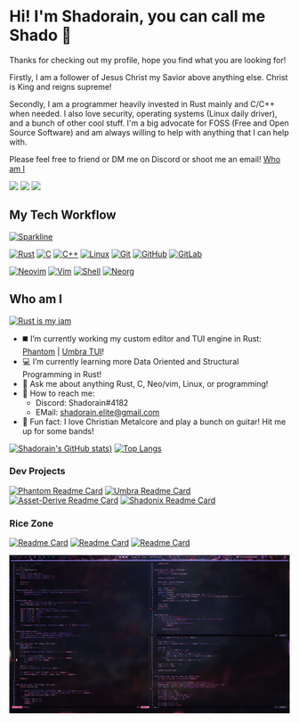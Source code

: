 # Hi! I'm Shadorain, you can call me Shado 🤘

Thanks for checking out my profile, hope you find what you are looking for!

Firstly, I am a follower of Jesus Christ my Savior above anything else. Christ is King and reigns supreme! 

Secondly, I am a programmer heavily invested in Rust mainly and C/C++ when needed. I also love security, operating systems (Linux daily driver), and a bunch of other cool stuff. I'm a big advocate for FOSS (Free and Open Source Software) and am always willing to help with anything that I can help with.

Please feel free to friend or DM me on Discord or shoot me an email! [Who am I](#who-am-i)

[![](https://img.shields.io/badge/-@Shadorain-%231DA1F2?style=flat-square&logo=stackoverflow&logoColor=ffffff&labelColor=ff79c6&color=8677d9)](https://stackoverflow.com/users/13722108/shadorain)
[![](https://img.shields.io/badge/-@Shadorain-%23181717?style=flat-square&logo=github)](https://github.com/Shadorain)
[![](https://img.shields.io/website?color=0ab9e6&style=flat-square&up_message=Shadorain.github.io&url=https%3A%2F%2Fxlbd.me&labelColor=ff79c6)](https://Shadorain.github.io)

## My Tech Workflow
[![Sparkline](https://stars.medv.io/Naereen/badges.svg)](https://stars.medv.io/Shadorain/badges)

[![Rust](https://img.shields.io/badge/-lang-ff4971?style=flat-square&language=rust&logo=rust)](https://www.rust-lang.org/)
[![C](https://img.shields.io/badge/-lang-00599c?style=flat-square&language=c&logo=C)](https://www.cprogramming.com/)
[![C++](https://img.shields.io/badge/-lang-00599c?style=flat-square&language=cplusplus&logo=cplusplus)](https://www.cprogramming.com/)
[![Linux](https://img.shields.io/badge/-Linux-FCA121?style=flat-square&logo=linux&labelColor=6272a4&color=6272a4&logoColor=ffffff)](https://linux.org)
[![Git](https://img.shields.io/badge/-Git-black?style=flat-square&logo=git)](https://git-scm.com)
[![GitHub](https://img.shields.io/badge/-GitHub-181717?style=flat-square&logo=github)](https://github.com/Shadorain)
[![GitLab](https://img.shields.io/badge/-GitLab-FCA121?style=flat-square&logo=gitlab&labelColor=8677d9&color=8677d9)](https://gitlab.com/Shadorain)

[![Neovim](https://img.shields.io/badge/-Neovim-FCA121?style=flat-square&logo=neovim&labelColor=6272a4&color=6272a4)](https://neovim.io)
[![Vim](https://img.shields.io/badge/-Vim-FCA121?style=flat-square&logo=vim&logoColor=ffffff&labelColor=ff79c6&color=ff79c6)](https://vim.org)
[![Shell](https://img.shields.io/badge/-Zsh-FCA121?style=flat-square&logo=PowerShell&logoColor=ffffff&labelColor=&color=8677d9)](https://zsh.org)
[![Neorg](https://img.shields.io/badge/-Neorg-008080?style=flat-square&logo=org&logoColor=white)](https://github.com/nvim-neorg/neorg)

## Who am I
[![Rust is my jam](https://img.shields.io/badge/My%20jam-rust-critical?style=flat-square&logo=electron&logoColor=white&labelColor=6272a4&color=8677d9)](https://shadorain.github.io/blog/Security/)
- ◼️ I’m currently working my custom editor and TUI engine in Rust: [Phantom](https://github.com/Shadorain/Phantom) | [Umbra TUI](https://github.com/Shadorain/Umbra)!
- 💻 I’m currently learning more Data Oriented and Structural Programming in Rust!
- 💬 Ask me about anything Rust, C, Neo/vim, Linux, or programming!
- 📱 How to reach me: 
  - Discord: Shadorain#4182
  - EMail: shadorain.elite@gmail.com
- 🎸 Fun fact: I love Christian Metalcore and play a bunch on guitar! Hit me up for some bands!

[![Shadorain's GitHub stats](https://github-readme-stats.vercel.app/api?username=Shadorain&count_private=true&show_icons=truetrue&text_color=dfb7e8&icon_color=8677d9&theme=dracula))](https://github.com/Shadorain) [![Top Langs](https://github-readme-stats.vercel.app/api/top-langs/?username=Shadorain&show_icons=true&langs_count=4&text_color=dfb7e8&icon_color=8677d9&&theme=dracula&hide=css,html,shell,javascript,roff,scss,emacs%20lisp,vim%20snippet,objective-c,tex,python,liquid,yasnippet,vim%20script)](https://github.com/Shadorain)

### Dev Projects
[![Phantom Readme Card](https://github-readme-stats.vercel.app/api/pin/?username=Shadorain&repo=Phantom&show_owner=true&show_icons=truetrue&text_color=dfb7e8&icon_color=ff7ab2&theme=tokyonight)](https://github.com/Shadorain/Phantom) [![Umbra Readme Card](https://github-readme-stats.vercel.app/api/pin/?username=Shadorain&repo=Umbra&show_owner=true&show_icons=truetrue&text_color=dfb7e8&icon_color=ff7ab2&theme=tokyonight)](https://github.com/Shadorain/Umbra) [![Asset-Derive Readme Card](https://github-readme-stats.vercel.app/api/pin/?username=Shadorain&repo=asset-derive&show_owner=true&show_icons=truetrue&text_color=dfb7e8&icon_color=ff7ab2&theme=tokyonight)](https://github.com/Shadorain/asset-derive) [![Shadonix Readme Card](https://github-readme-stats.vercel.app/api/pin/?username=Shadorain&repo=Shadonix&show_owner=true&show_icons=truetrue&text_color=dfb7e8&icon_color=ff7ab2&theme=tokyonight)](https://github.com/Shadorain/Shadonix)

### Rice Zone
[![Readme Card](https://github-readme-stats.vercel.app/api/pin/?username=Shadorain&repo=shadotheme&show_owner=true&show_icons=truetrue&text_color=dfb7e8&icon_color=ff7ab2&theme=tokyonight)](https://github.com/Shadorain/shadotheme) [![Readme Card](https://github-readme-stats.vercel.app/api/pin/?username=Shadorain&repo=shadovim&show_owner=true&show_icons=truetrue&text_color=dfb7e8&icon_color=ff7ab2&theme=tokyonight)](https://github.com/Shadorain/shadovim) [![Readme Card](https://github-readme-stats.vercel.app/api/pin/?username=Shadorain&repo=shadobar-2&show_owner=true&show_icons=truetrue&text_color=dfb7e8&icon_color=ff7ab2&theme=tokyonight)](https://github.com/Shadorain/shadobar-2)

![Rice Screenshot](pics/rice.png)
